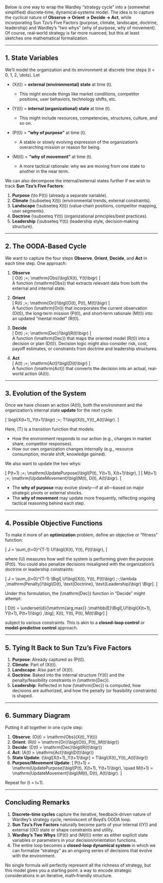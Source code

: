 Below is one way to wrap the Wardley “strategy cycle” into a (somewhat simplified) discrete‐time, dynamical‐systems model. The idea is to capture the cyclical nature of **Observe → Orient → Decide → Act**, while incorporating Sun Tzu’s Five Factors (purpose, climate, landscape, doctrine, leadership) and Wardley’s “two whys” (why of purpose, why of movement). Of course, real‐world strategy is far more nuanced, but this at least sketches one mathematical formalization.

---

## 1. State Variables

We’ll model the organization and its environment at discrete time steps \(t = 0, 1, 2, \dots\). Let

- \(X(t)\) = **external (environmental) state** at time \(t\).  
  - This might encode things like market conditions, competitor positions, user behaviors, technology shifts, etc.

- \(Y(t)\) = **internal (organizational) state** at time \(t\).  
  - This might include resources, competencies, structures, culture, and so on.

- \(P(t)\) = **“why of purpose”** at time \(t\).  
  - A stable or slowly evolving expression of the organization’s overarching mission or reason for being.

- \(M(t)\) = **“why of movement”** at time \(t\).  
  - A more tactical rationale: why we are moving from one state to another in the near term.

We can also decompose the internal/external states further if we wish to track **Sun Tzu’s Five Factors**:

1. **Purpose** \(\to P(t)\) (already a separate variable).  
2. **Climate** \(\subseteq X(t)\) (environmental trends, external constraints).  
3. **Landscape** \(\subseteq X(t)\) (value‐chain positions, competitor mapping, user segments).  
4. **Doctrine** \(\subseteq Y(t)\) (organizational principles/best practices).  
5. **Leadership** \(\subseteq Y(t)\) (leadership style, decision‐making structure).

---

## 2. The OODA‐Based Cycle

We want to capture the four steps **Observe**, **Orient**, **Decide**, and **Act** in each time step. One approach:

1. **Observe**  
   \[
   O(t) \;=\; \mathrm{Obs}\bigl(X(t), Y(t)\bigr)
   \]  
   A function \(\mathrm{Obs}\) that extracts relevant data from both the external and internal state.  

2. **Orient**  
   \[
   R(t) \;=\; \mathrm{Ori}\!\bigl(O(t), P(t), M(t)\bigr)
   \]  
   A function \(\mathrm{Ori}\) that incorporates the current observation \(O(t)\), the long‐term mission \(P(t)\), and short‐term rationale \(M(t)\) into an updated “mental model” \(R(t)\).  

3. **Decide**  
   \[
   D(t) \;=\; \mathrm{Dec}\!\bigl(R(t)\bigr)
   \]  
   A function \(\mathrm{Dec}\) that maps the oriented model \(R(t)\) into a decision or plan \(D(t)\). Decision logic might also consider risk, cost, payoff estimates, or constraints from doctrine and leadership structures.  

4. **Act**  
   \[
   A(t) \;=\; \mathrm{Act}\!\bigl(D(t)\bigr)
   \]  
   A function \(\mathrm{Act}\) that converts the decision into an actual, real‐world action \(A(t)\).  

---

## 3. Evolution of the System

Once we have chosen an action \(A(t)\), both the environment and the organization’s internal state **update** for the next cycle:

\[
\bigl(X(t+1),\,Y(t+1)\bigr) \;=\; T\!\bigl(X(t),\,Y(t),\,A(t)\bigr).
\]

Here, \(T\) is a transition function that models:

- How the environment responds to our action (e.g., changes in market share, competitor responses).  
- How our own organization changes internally (e.g., resource consumption, morale shift, knowledge gained).  

We also want to update the two whys:

\[
P(t+1) \;=\; \mathrm{UpdatePurpose}\bigl(P(t), Y(t+1), X(t+1)\bigr),
\]
\[
M(t+1) \;=\; \mathrm{UpdateMovement}\bigl(M(t), D(t), A(t)\bigr).
\]

- The **why of purpose** may evolve slowly—if at all—based on major strategic pivots or external shocks.  
- The **why of movement** may update more frequently, reflecting ongoing tactical reasoning behind each step.

---

## 4. Possible Objective Functions

To make it more of an **optimization** problem, define an objective or “fitness” function:

\[
J = \sum_{t=0}^{T-1} U\!\bigl(X(t), Y(t), P(t)\bigr),
\]

where \(U\) measures how well the system is performing given the purpose \(P(t)\). You could also penalize decisions misaligned with the organization’s doctrine or leadership constraints:

\[
J = \sum_{t=0}^{T-1} 
\Bigl[
  U\!\bigl(X(t), Y(t), P(t)\bigr)
  \;-\;\lambda \,\mathrm{Penalty}\!\bigl(D(t), \text{Doctrine}, \text{Leadership}\bigr)
\Bigr].
\]

Under this formulation, the \(\mathrm{Dec}\) function in “Decide” might attempt:

\[
D(t) 
= \underset{d}{\mathrm{arg\,max}} 
\;\mathbb{E}\Bigl[\,U\!\bigl(X(t+1), Y(t+1), P(t+1)\bigr) \,\big|\; X(t), Y(t), P(t), M(t)\Bigr]
\]

subject to various constraints. This is akin to a **closed‐loop control** or **model‐predictive control** approach.

---

## 5. Tying It Back to Sun Tzu’s Five Factors

1. **Purpose**: Already captured as \(P(t)\).  
2. **Climate**: Part of \(X(t)\).  
3. **Landscape**: Also part of \(X(t)\).  
4. **Doctrine**: Baked into the internal structure \(Y(t)\) and the penalty/feasibility constraints in \(\mathrm{Dec}\).  
5. **Leadership**: Reflected in how \(\mathrm{Dec}\) is computed, how decisions are authorized, and how the penalty (or feasibility constraints) is shaped.

---

## 6. Summary Diagram

Putting it all together in one cycle step:

1. **Observe**: \(O(t) = \mathrm{Obs}(X(t),\,Y(t))\)
2. **Orient**: \(R(t) = \mathrm{Ori}\bigl(O(t),\,P(t),\,M(t)\bigr)\)
3. **Decide**: \(D(t) = \mathrm{Dec}\bigl(R(t)\bigr)\)
4. **Act**: \(A(t) = \mathrm{Act}\bigl(D(t)\bigr)\)
5. **State Update**: \(\bigl[X(t+1),\,Y(t+1)\bigr] = T\bigl(X(t),\,Y(t),\,A(t)\bigr)\)
6. **Purpose/Movement Update**:
   \[
   P(t+1) = \mathrm{UpdatePurpose}\bigl(P(t), X(t+1), Y(t+1)\bigr), \quad
   M(t+1) = \mathrm{UpdateMovement}\bigl(M(t), D(t), A(t)\bigr).
   \]

Repeat for \(t = t+1\).

---

## Concluding Remarks

1. **Discrete‐time cycles** capture the iterative, feedback‐driven nature of Wardley’s strategy cycle, reminiscent of Boyd’s OODA loop.  
2. **Sun Tzu’s Five Factors** naturally become parts of your internal (\(Y\)) and external (\(X\)) state or shape constraints and utility.  
3. **Wardley’s Two Whys** (\(P(t)\) and \(M(t)\)) enter as either explicit state variables or parameters in your decision/orientation functions.  
4. The entire loop becomes a **closed‐loop dynamical system** in which we can formalize “strategy” as an ongoing series of decisions that evolve with the environment.

No single formula will perfectly represent all the richness of strategy, but this model gives you a starting point: a way to encode strategic considerations in an iterative, math‐friendly structure.
